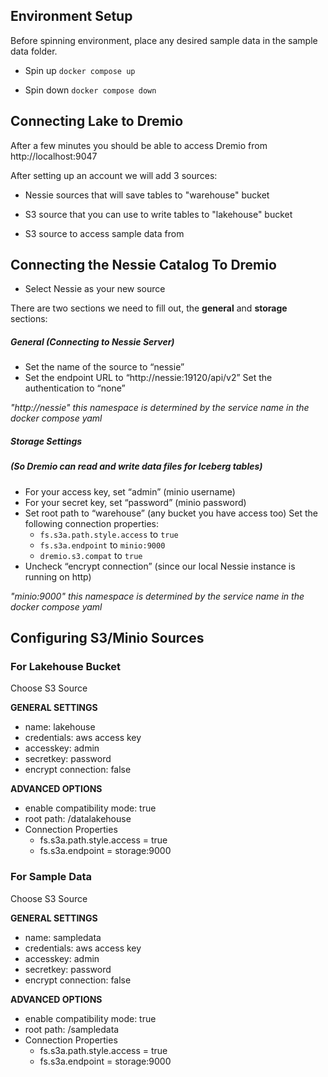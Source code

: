 ## Environment Setup

Before spinning environment, place any desired sample data in the sample data folder.

- Spin up `docker compose up`

- Spin down `docker compose down`

## Connecting Lake to Dremio

After a few minutes you should be able to access Dremio from http://localhost:9047

After setting up an account we will add 3 sources:

- Nessie sources that will save tables to "warehouse" bucket

- S3 source that you can use to write tables to "lakehouse" bucket

- S3 source to access sample data from

## Connecting the Nessie Catalog To Dremio

- Select Nessie as your new source

There are two sections we need to fill out, the **general** and **storage** sections:

##### General (Connecting to Nessie Server)
- Set the name of the source to “nessie”
- Set the endpoint URL to “http://nessie:19120/api/v2” 
Set the authentication to “none”

*"http://nessie" this namespace is determined by the service name in the docker compose yaml*

##### Storage Settings 
##### (So Dremio can read and write data files for Iceberg tables)

- For your access key, set “admin” (minio username)
- For your secret key, set “password” (minio password)
- Set root path to “warehouse” (any bucket you have access too)
    Set the following connection properties:
    - `fs.s3a.path.style.access` to `true`
    - `fs.s3a.endpoint` to `minio:9000`
    - `dremio.s3.compat` to `true`
- Uncheck “encrypt connection” (since our local Nessie instance is running on http)

*"minio:9000" this namespace is determined by the service name in the docker compose yaml*

## Configuring S3/Minio Sources

### For Lakehouse Bucket

Choose S3 Source

**GENERAL SETTINGS**
- name: lakehouse
- credentials: aws access key
- accesskey: admin
- secretkey: password
- encrypt connection: false

**ADVANCED OPTIONS**
- enable compatibility mode: true
- root path: /datalakehouse
- Connection Properties
    - fs.s3a.path.style.access = true
    - fs.s3a.endpoint = storage:9000

### For Sample Data

Choose S3 Source

**GENERAL SETTINGS**
- name: sampledata
- credentials: aws access key
- accesskey: admin
- secretkey: password
- encrypt connection: false

**ADVANCED OPTIONS**
- enable compatibility mode: true
- root path: /sampledata
- Connection Properties
    - fs.s3a.path.style.access = true
    - fs.s3a.endpoint = storage:9000